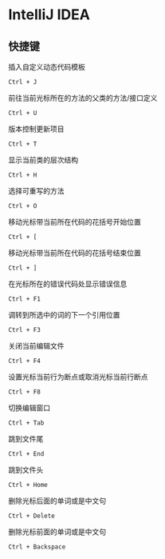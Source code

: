 # IntelliJ IDEA

## 快捷键

插入自定义动态代码模板
```
Ctrl + J
```

前往当前光标所在的方法的父类的方法/接口定义
```
Ctrl + U
```

版本控制更新项目
```
Ctrl + T
```

显示当前类的层次结构
```
Ctrl + H
```

选择可重写的方法
```
Ctrl + O
```

移动光标带当前所在代码的花括号开始位置
```
Ctrl + [
```

移动光标带当前所在代码的花括号结束位置
```
Ctrl + ]
```

在光标所在的错误代码处显示错误信息
```
Ctrl + F1
```

调转到所选中的词的下一个引用位置
```
Ctrl + F3
```

关闭当前编辑文件
```
Ctrl + F4
```

设置光标当前行为断点或取消光标当前行断点
```
Ctrl + F8
```

切换编辑窗口
```
Ctrl + Tab
```

跳到文件尾
```
Ctrl + End
```

跳到文件头
```
Ctrl + Home
```

删除光标后面的单词或是中文句
```
Ctrl + Delete
```

删除光标前面的单词或是中文句
```
Ctrl + Backspace
```
